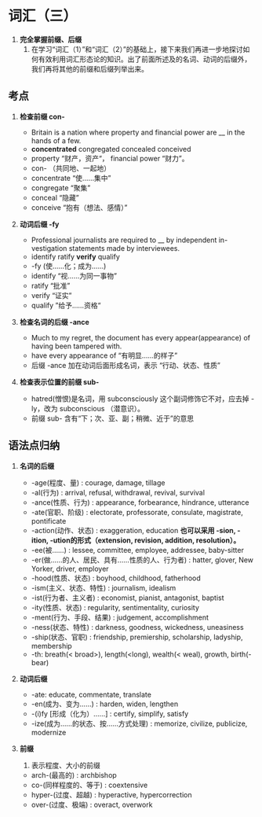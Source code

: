 # 词汇（三）

1. **完全掌握前缀、后缀**
    1. 在学习“词汇（1）”和“词汇（2）”的基础上，接下来我们再进一步地探讨如何有效利用词汇形态论的知识。出了前面所述及的名词、动词的后缀外，我们再将其他的前缀和后缀列举出来。

## 考点

1. **检查前缀 con-**
    - Britain is a nation where  property and financial power are __ in the hands of a few.
    - **concentrated** congregated concealed conceived
    - property “财产，资产“， financial power “财力”。
    - con- （共同地、一起地）
    - concentrate “使……集中”
    - congregate “聚集”
    - conceal “隐藏”
    - conceive “抱有（想法、感情）”

1. **动词后缀 -fy**
    - Professional journalists are required to __ by independent in-vestigation statements made by interviewees.
    - identify ratify **verify** qualify
    - -fy (使……化；成为……)
    - identify “视……为同一事物”
    - ratify “批准”
    - verify “证实”
    - qualify ”给予……资格“

1. **检查名词的后缀 -ance**
    - Much to my regret, the document has every appear(appearance) of having been tampered with.
    - have every appearance of “有明显……的样子”
    - 后缀 -ance 加在动词后面形成名词，表示 “行动、状态、性质”

1. **检查表示位置的前缀 sub-**
    - hatred(憎恨)是名词，用 subconsciously 这个副词修饰它不对，应去掉 -ly，改为 subconscious （潜意识）。
    - 前缀 sub- 含有“下；次、亚、副；稍微、近于”的意思

## 语法点归纳

1. **名词的后缀**
    - -age(程度、量) : courage, damage, tillage
    - -al(行为) : arrival, refusal, withdrawal, revival, survival
    - -ance(性质、行为) : appearance, forbearance, hindrance, utterance
    - -ate(官职、阶级) : electorate, professorate, consulate, magistrate, pontificate
    - -action(动作、状态) : exaggeration, education **也可以采用 -sion, -ition, -ution的形式（extension, revision, addition, resolution）。**
    - -ee(被……) : lessee, committee, employee, addressee, baby-sitter
    - -er(做……的人、居民、具有……性质的人、行为者) : hatter, glover, New Yorker, driver, employer
    - -hood(性质、状态) : boyhood, childhood, fatherhood
    - -ism(主义、状态、特性) : journalism, idealism
    - -ist(行为者、主义者) : economist, pianist, antagonist, baptist
    - -ity(性质、状态) : regularity, sentimentality, curiosity
    - -ment(行为、手段、结果) : judgement, accomplishment
    - -ness(状态、特性) : darkness, goodness, wickedness, uneasiness
    - -ship(状态、官职) : friendship, premiership, scholarship, ladyship, membership
    - -th: breath(< broad>), length(<long), wealth(< weal), growth, birth(- bear)

1. **动词后缀**
    - -ate: educate, commentate, translate
    - -en(成为、变为……) : harden, widen, lengthen
    - -(i)fy [形成（化为）……] : certify, simplify, satisfy
    - -ize(成为……的状态、按……方式处理) : memorize, civilize, publicize, modernize

1. **前缀**
    1. 表示程度、大小的前缀
    - arch-(最高的) : archbishop
    - co-(同样程度的、等于) : coextensive
    - hyper-(过度、超越) : hyperactive, hypercorrection
    - over-(过度、极端) : overact, overwork
